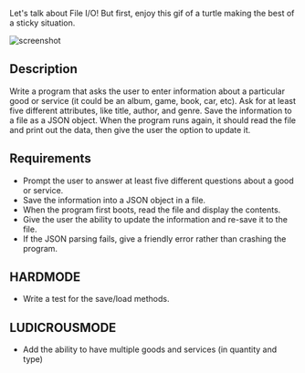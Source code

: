 Let's talk about File I/O! But first, enjoy this gif of a turtle making the best of a sticky situation.

![screenshot](http://i.imgur.com/VTCkywE.gif)

## Description

Write a program that asks the user to enter information about a particular good or service (it could be an album, game, book, car, etc). Ask for at least five different attributes, like title, author, and genre. Save the information to a file as a JSON object. When the program runs again, it should read the file and print out the data, then give the user the option to update it.

## Requirements

* Prompt the user to answer at least five different questions about a good or service.
* Save the information into a JSON object in a file.
* When the program first boots, read the file and display the contents.
* Give the user the ability to update the information and re-save it to the file.
* If the JSON parsing fails, give a friendly error rather than crashing the program.


## HARDMODE
* Write a test for the save/load methods.


## LUDICROUSMODE
* Add the ability to have multiple goods and services (in quantity and type)
